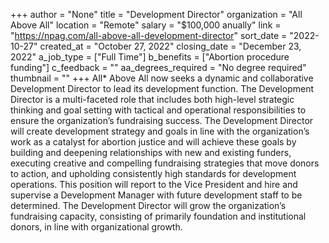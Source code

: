 +++
author = "None"
title = "Development Director"
organization = "All Above All"
location = "Remote"
salary = "$100,000 anually"
link = "https://npag.com/all-above-all-development-director"
sort_date = "2022-10-27"
created_at = "October 27, 2022"
closing_date = "December 23, 2022"
a_job_type = ["Full Time"]
b_benefits = ["Abortion procedure funding"]
c_feedback = ""
aa_degrees_required = "No degree required"
thumbnail = ""
+++
All* Above All now seeks a dynamic and collaborative Development Director to lead its development function. The Development Director is a multi-faceted role that includes both high-level strategic thinking and goal setting with tactical and operational responsibilities to ensure the organization’s fundraising success. The Development Director will create development strategy and goals in line with the organization’s work as a catalyst for abortion justice and will achieve these goals by building and deepening relationships with new and existing funders, executing creative and compelling fundraising strategies that move donors to action, and upholding consistently high standards for development operations. This position will report to the Vice President and hire and supervise a Development Manager with future development staff to be determined. The Development Director will grow the organization’s fundraising capacity, consisting of primarily foundation and institutional donors, in line with organizational growth.